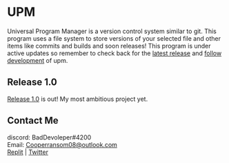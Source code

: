 # UPM
Universal Program Manager is a version control system similar to git. This program uses a file system to store versions of your selected file and other items like commits and builds and soon releases! This program is under active updates so remember to check back for the [latest release](https://github.com/itzCozi/UPM/releases) and [follow development](https://github.com/users/itzCozi/projects/4/views/1) of upm.

## Release 1.0
[Release 1.0](https://github.com/itzCozi/UPM/releases/tag/1.0) is out! My most ambitious project yet.

Contact Me
---------------------------------
discord: BadDevoleper#4200  
Email: Cooperransom08@outlook.com  
[Replit](https://replit.com/@cozi08) | 
[Twitter](https://twitter.com/ransom_cooper)
